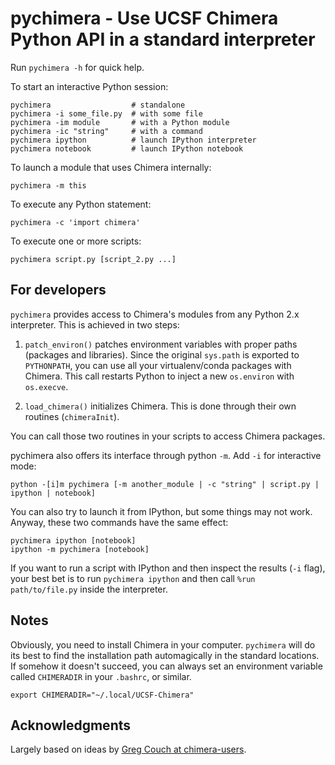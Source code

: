 pychimera - Use UCSF Chimera Python API in a standard interpreter
=================================================================

Run `pychimera -h` for quick help.

To start an interactive Python session:

    pychimera                  # standalone
    pychimera -i some_file.py  # with some file
    pychimera -im module       # with a Python module
    pychimera -ic "string"     # with a command
    pychimera ipython          # launch IPython interpreter
    pychimera notebook         # launch IPython notebook

To launch a module that uses Chimera internally:

    pychimera -m this

To execute any Python statement:

    pychimera -c 'import chimera'

To execute one or more scripts:

    pychimera script.py [script_2.py ...]


For developers
--------------
`pychimera` provides access to Chimera's modules from any Python 2.x interpreter. This is achieved
in two steps:

1. `patch_environ()` patches environment variables with proper paths (packages and libraries).
Since the original `sys.path` is exported to `PYTHONPATH`, you can use all your virtualenv/conda
packages with Chimera. This call restarts Python to inject a new `os.environ` with `os.execve`.

2. `load_chimera()` initializes Chimera. This is done through their own routines (`chimeraInit`).

You can call those two routines in your scripts to access Chimera packages.

pychimera also offers its interface through python `-m`. Add `-i` for interactive mode:

    python -[i]m pychimera [-m another_module | -c "string" | script.py | ipython | notebook]

You can also try to launch it from IPython, but some things may not work. Anyway, these two commands
have the same effect:

    pychimera ipython [notebook]
    ipython -m pychimera [notebook]

If you want to run a script with IPython and then inspect the results (`-i` flag), your best bet is
to run `pychimera ipython` and then call `%run path/to/file.py` inside the interpreter.

Notes
-----
Obviously, you need to install Chimera in your computer. `pychimera` will do its best to find the
installation path automagically in the standard locations. If somehow it doesn't succeed,
you can always set an environment variable called `CHIMERADIR` in your `.bashrc`, or similar.

    export CHIMERADIR="~/.local/UCSF-Chimera"

Acknowledgments
---------------
Largely based on ideas by [Greg Couch at chimera-users](http://www.cgl.ucsf.edu/pipermail/chimera-users/2015-January/010647.html).